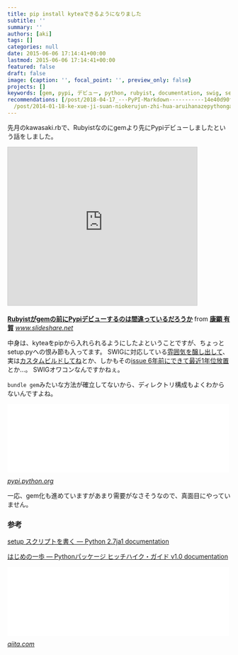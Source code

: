 ```yaml
---
title: pip install kyteaできるようになりました
subtitle: ''
summary: ''
authors: [aki]
tags: []
categories: null
date: 2015-06-06 17:14:41+00:00
lastmod: 2015-06-06 17:14:41+00:00
featured: false
draft: false
image: {caption: '', focal_point: '', preview_only: false}
projects: []
keywords: [gem, pypi, デビュー, python, rubyist, documentation, swig, setup, kytea, パッケージ]
recommendations: [/post/2018-04-17_---PyPI-Markdown-----------14e40d90ff3f/, /post/2017-08-26_Python------------------dc8d8f2fe989/,
  /post/2014-01-18-ke-xue-ji-suan-niokerujun-zhi-hua-aruihanazepythongazhao-shi-nita-yan-yu-nosieawoduo-tuteiruka/]
---
```

先月のkawasaki.rbで、Rubyistなのにgemより先にPypiデビューしましたという話をしました。

<iframe src="https://www.slideshare.net/slideshow/embed_code/key/nzuS2SusU9LaBR" width="427" height="356" frameborder="0" marginwidth="0" marginheight="0" scrolling="no" style="border:1px solid #CCC; border-width:1px; margin-bottom:5px; max-width: 100%;" allowfullscreen> </iframe>

  **[Rubyistがgemの前にPypiデビューするのは間違っているだろうか](https://www.slideshare.net/chezou/py-48654458 "Rubyistがgemの前にPypiデビューするのは間違っているだろうか")** from **[康顕 有賀](http://www.slideshare.net/chezou)** 
<cite class="hatena-citation"><a href="http://www.slideshare.net/chezou/py-48654458">www.slideshare.net</a></cite>

中身は、kyteaをpipから入れられるようにしたよということですが、ちょっとsetup.pyへの恨み節も入ってます。 SWIGに対応している[雰囲気を醸し出して](http://docs.python.jp/2/distutils/setupscript.html)、実は[カスタムビルドしてね](http://stackoverflow.com/questions/12491328/python-distutils-not-include-the-swig-generated-module)とか、しかもその[issue 6年前にできて最近1年位放置](https://bugs.python.org/issue7562)とか...。 SWIGオワコンなんですかねぇ。

`bundle gem`みたいな方法が確立してないから、ディレクトリ構成もよくわからないんですよね。

<iframe src="//hatenablog-parts.com/embed?url=https%3A%2F%2Fpypi.python.org%2Fpypi%2Fkytea%2F0.1.0" title="kytea 0.1.0 : Python Package Index" class="embed-card embed-webcard" scrolling="no" frameborder="0" style="display: block; width: 100%; height: 155px; max-width: 500px; margin: 10px 0px;"><a href="https://pypi.python.org/pypi/kytea/0.1.0">kytea 0.1.0 : Python Package Index</a></iframe><cite class="hatena-citation"><a href="https://pypi.python.org/pypi/kytea/0.1.0">pypi.python.org</a></cite>

一応、gem化も進めていますがあまり需要がなさそうなので、真面目にやっていません。

### 参考

[setup スクリプトを書く — Python 2.7ja1 documentation](http://docs.python.jp/2/distutils/setupscript.html)

[はじめの一歩 — Pythonパッケージ ヒッチハイク・ガイド v1.0 documentation](http://shimizukawa.bitbucket.org/python-distribute-ja/quickstart.html)

<iframe src="//hatenablog-parts.com/embed?url=http%3A%2F%2Fqiita.com%2Fedvakf%40github%2Fitems%2Fd82cd7ab77ea2b88506c" title="Python - PyPIにパッケージ登録する - Qiita" class="embed-card embed-webcard" scrolling="no" frameborder="0" style="display: block; width: 100%; height: 155px; max-width: 500px; margin: 10px 0px;"><a href="http://qiita.com/edvakf@github/items/d82cd7ab77ea2b88506c">Python - PyPIにパッケージ登録する - Qiita</a></iframe><cite class="hatena-citation"><a href="http://qiita.com/edvakf@github/items/d82cd7ab77ea2b88506c">qiita.com</a></cite>


